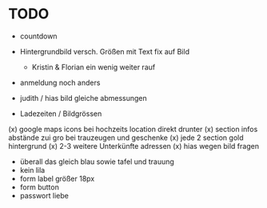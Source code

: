 # TODO
- countdown
- Hintergrundbild versch. Größen mit Text fix auf Bild
    - Kristin & Florian ein wenig weiter rauf

- anmeldung noch anders
- judith / hias bild gleiche abmessungen
- Ladezeiten / Bildgrössen 




(x) google maps icons bei hochzeits location direkt drunter
(x) section infos abstände zui gro bei trauzeugen und geschenke
(x) jede 2 section gold hintergrund
(x) 2-3 weitere Unterkünfte adressen
(x) hias wegen bild fragen

- überall das  gleich blau sowie tafel und trauung
- kein lila
- form label größer 18px
- form button
- passwort liebe